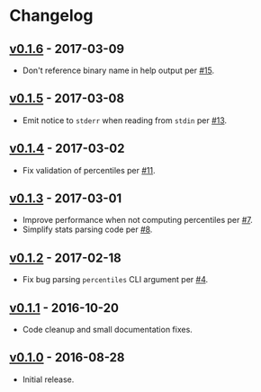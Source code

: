 # Changelog

## [v0.1.6](https://github.com/tshlabs/staccato/tree/0.1.6) - 2017-03-09
* Don't reference binary name in help output per [#15](https://github.com/tshlabs/staccato/issues/15).

## [v0.1.5](https://github.com/tshlabs/staccato/tree/0.1.5) - 2017-03-08
* Emit notice to `stderr` when reading from `stdin` per [#13](https://github.com/tshlabs/staccato/issues/13).

## [v0.1.4](https://github.com/tshlabs/staccato/tree/0.1.4) - 2017-03-02
* Fix validation of percentiles per [#11](https://github.com/tshlabs/staccato/issues/11).

## [v0.1.3](https://github.com/tshlabs/staccato/tree/0.1.3) - 2017-03-01
* Improve performance when not computing percentiles per [#7](https://github.com/tshlabs/staccato/issues/7).
* Simplify stats parsing code per [#8](https://github.com/tshlabs/staccato/issues/8).

## [v0.1.2](https://github.com/tshlabs/staccato/tree/0.1.2) - 2017-02-18
* Fix bug parsing `percentiles` CLI argument per [#4](https://github.com/tshlabs/staccato/issues/4).

## [v0.1.1](https://github.com/tshlabs/staccato/tree/0.1.1) - 2016-10-20
* Code cleanup and small documentation fixes.

## [v0.1.0](https://github.com/tshlabs/staccato/tree/0.1.0) - 2016-08-28
* Initial release.
